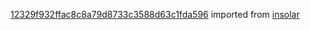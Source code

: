 [12329f932ffac8c8a79d8733c3588d63c1fda596](https://github.com/insolar/insolar/commit/12329f932ffac8c8a79d8733c3588d63c1fda596) imported from [insolar](https://github.com/insolar/insolar)
